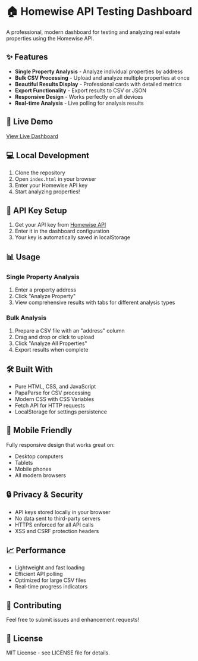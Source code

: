 # 🏠 Homewise API Testing Dashboard

A professional, modern dashboard for testing and analyzing real estate properties using the Homewise API.

## ✨ Features

- **Single Property Analysis** - Analyze individual properties by address
- **Bulk CSV Processing** - Upload and analyze multiple properties at once
- **Beautiful Results Display** - Professional cards with detailed metrics
- **Export Functionality** - Export results to CSV or JSON
- **Responsive Design** - Works perfectly on all devices
- **Real-time Analysis** - Live polling for analysis results

## 🚀 Live Demo

[View Live Dashboard](https://your-app-name.vercel.app)

## 💻 Local Development

1. Clone the repository
2. Open `index.html` in your browser
3. Enter your Homewise API key
4. Start analyzing properties!

## 🔑 API Key Setup

1. Get your API key from [Homewise API](https://api.homewise.com)
2. Enter it in the dashboard configuration
3. Your key is automatically saved in localStorage

## 📊 Usage

### Single Property Analysis
1. Enter a property address
2. Click "Analyze Property"
3. View comprehensive results with tabs for different analysis types

### Bulk Analysis
1. Prepare a CSV file with an "address" column
2. Drag and drop or click to upload
3. Click "Analyze All Properties"
4. Export results when complete

## 🛠️ Built With

- Pure HTML, CSS, and JavaScript
- PapaParse for CSV processing
- Modern CSS with CSS Variables
- Fetch API for HTTP requests
- LocalStorage for settings persistence

## 📱 Mobile Friendly

Fully responsive design that works great on:
- Desktop computers
- Tablets
- Mobile phones
- All modern browsers

## 🔒 Privacy & Security

- API keys stored locally in your browser
- No data sent to third-party servers
- HTTPS enforced for all API calls
- XSS and CSRF protection headers

## 📈 Performance

- Lightweight and fast loading
- Efficient API polling
- Optimized for large CSV files
- Real-time progress indicators

## 🤝 Contributing

Feel free to submit issues and enhancement requests!

## 📄 License

MIT License - see LICENSE file for details.
